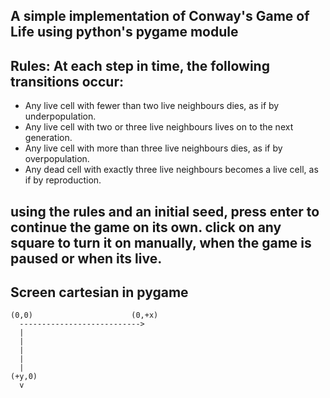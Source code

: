 ## A simple implementation of Conway's Game of Life using python's pygame module
## Rules: At each step in time, the following transitions occur:

- Any live cell with fewer than two live neighbours dies, as if by underpopulation.
- Any live cell with two or three live neighbours lives on to the next generation.
- Any live cell with more than three live neighbours dies, as if by overpopulation.
- Any dead cell with exactly three live neighbours becomes a live cell, as if by reproduction.

## using the rules and an initial seed, press enter to continue the game on its own. click on any square to turn it on manually, when the game is paused or when its live.

## Screen cartesian in pygame
```
(0,0)                      (0,+x)   
  --------------------------->
  |
  |
  |
  |
  |
(+y,0)
  v

```
